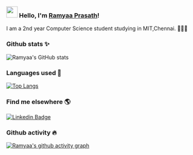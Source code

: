 ### <img src="https://media.giphy.com/media/hvRJCLFzcasrR4ia7z/giphy.gif" width="30px"> Hello, I'm [Ramyaa Prasath](https://github.com/ramyaaprasath)!

I am a 2nd year Computer Science student studying in MIT,Chennai. 👩🏻‍💻

### Github stats ✨

![Ramyaa's GitHub stats](https://github-readme-stats.vercel.app/api?username=ramyaaprasath&show_icons=true&theme=react)

### Languages used 🥶

[![Top Langs](https://github-readme-stats.vercel.app/api/top-langs/?username=ramyaaprasath&layout=compact)](https://github.com/ramyaaprasath/github-readme-stats)

### Find me elsewhere 🌎

[![Linkedin Badge](https://img.shields.io/badge/-LinkedIn-blue?style=flat-square&logo=Linkedin&logoColor=white&link=https://www.linkedin.com/in/ramyaa-prasath-5b85a91a3/)](https://www.linkedin.com/in/ramyaa-prasath-5b85a91a3/)

### Github activity 🔥

[![Ramyaa's github activity graph](https://activity-graph.herokuapp.com/graph?username=ramyaaprasath&theme=react-dark)](https://github.com/ramyaaprasath/github-readme-activity-graph)


